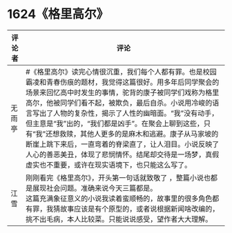 # 1624《格里高尔》

评论者 | 评论 |
|---|---|
无雨亭|#《格里高尔》读完心情很沉重，我们每个人都有罪。也是校园霸凌和青春伤痕的题材，我觉得这篇很好。用多年后同学聚会的场景来回忆高中时发生的事情，驼背的康子被同学们戏称为格里高尔，他被同学们看不起，被欺负，最后自杀。小说用冷峻的语言写出了人物的复杂性，揭示了人性的幽暗面。“我”没有动手，但主意是“我”出的，“我们都是凶手”。在聚会上聊到这些，只有“我”还想救赎，其他人更多的是麻木和逃避。康子从马家坡的断崖上跳下来后，一直弯着的脊梁直了，让人泪目。小说反映了人心的善恶美丑，体现了悲悯情怀。结尾却交待是一场梦，真假虚实也不重要，或许在现实语境下，也只能这么写了。
江雪|刚刚看完《格里高尔》，开头第一句话就致敬了 ，整篇小说也都是展现社会问题。准确来说今天三篇都是。<br/>这篇充满象征意义的小说我读着蛮顺畅的，故事里的很多角色都有罪，我猜故事应该是有个原型的，或者说根据新闻啥改编的，挑不出毛病，本人比较菜。只能说说感受，望作者大大理解。